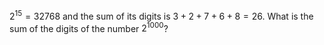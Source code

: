 $2^{15} = 32768$ and the sum of its digits is $3 + 2 + 7 + 6 + 8 = 26$.
What is the sum of the digits of the number $2^{1000}$?
